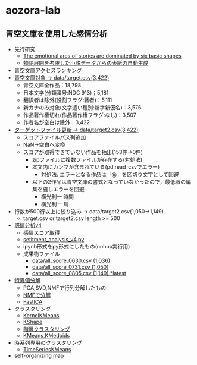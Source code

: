 # aozora-lab

## 青空文庫を使用した感情分析

- 先行研究
  - [The emotional arcs of stories are dominated by six basic shapes](https://arxiv.org/pdf/1606.07772.pdf)
  - [物語展開を考慮した小説データからの表紙の自動生成](https://db-event.jpn.org/deim2019/post/papers/350.pdf)
- [青空文庫アクセスランキング](青空文庫データクレンジング.ipynb)
- [青空文庫対象 → data/target.csv(3,422)](青空文庫対象.ipynb)
  - 青空文庫全作品：18,798
  - 日本文学(分類番号:NDC 913)；5,181
  - 翻訳者は除外(役割フラグ:著者)：5,111
  - 新カナのみ対象(文字遣い種別:新字新仮名)：3,576
  - 作品著作権切れ(作品著作権フラグ:なし)：3,507
  - 作者名が空白は除外：3,422
- [ターゲットファイル更新  → data/target2.csv(3,422)](update_target.ipynb)
  - スコアファイルパス列追加
  - NaN→空白へ変換
  - スコアが取得できていない作品を抽出(153件→0件)
    - zipファイルに複数ファイルが存在する([対処法](https://stackoverflow.com/questions/44575251/reading-multiple-files-contained-in-a-zip-file-with-pandas))
    - 本文内にカンマが含まれている(pd.read_csvでエラー)
      - 対処法: エラーとなる作品は「@」を区切り文字として回避
    - 以下の2作品は青空文庫の書式となっていなかったので，最低限の編集を施しエラーを回避
      - 横光利一 時間
      - 横光利一 鳥
- 行数が500行以上に絞り込み → data/target2.csv(1,050→1,149)
  - target.csv or target2.csv length >= 500
- [感情分析v4](感情分析v4.ipynb)
  - 感情スコア取得
  - [setitment_analysis_v4.py](setitment_analysis_v4.py)
  - ipynb形式をpy形式にしたもの(nohup実行用)
  - 成果物ファイル
    - [data/all_score_0630.csv (1,036)](data/all_score_0630.csv)
    - [data/all_score_0731.csv (1,050)](data/all_score_0731.csv)
    - [data/all_score_0805.csv (1,149) *latest](data/all_score_0805.csv)
- [特異値分解](特異値分解v1.ipynb)
  - PCA,SVD,NMFで行列分解したもの
  - [NMFで分解](NMF.ipynb)
  - [FastICA](次元削除v1.ipynb)
- クラスタリング
  - [KernelKMeans](KernelKMeans.ipynb)
  - [KShape](KShape.ipynb)
  - [階層クラスタリング](PairwiseClustering.ipynb)
  - [KMeans,KMedoids](クラスタリングv1.ipynb)
- 時系列専用のクラスタリング
  - [TimeSeriesKMeans](TimeSeriesKMeans.ipynb)
- [self-organizing map](SOM.ipynb)